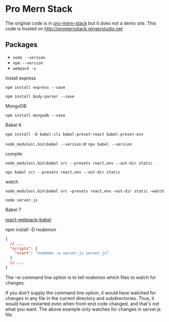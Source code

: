 # Pro Mern Stack

The original code is in [pro-mern-stack](https://github.com/vasansr/pro-mern-stack) but it does not a demo site. This code is hosted on <http://promernstack.gingerstudio.net>

## Packages

- `node --version`
- `npm --version`
- `webpack -v`

Install express

`npm install express --save`

`npm install body-parser --save`

MongoDB

`npm install mongodb --save`

Babel 6

`npm install -D babel-cli babel-preset-react babel-preset-env`

`node_modules\.bin\babel --version` or `npx babel --version`

compile

`node_modules\.bin\babel src --presets react,env --out-dir static`

`npx babel src --presets react,env --out-dir static`

watch

`node_modules\.bin\babel src –presets react,env –out-dir static –watch`

`node server.js`

Babel 7

[react-webpack-babel](https://www.valentinog.com/blog/react-webpack-babel/)

npm install -D nodemon

```json
{
  // ...
  "scripts": {
    "start": "nodemon -w server.js server.js"
  }
  // ...
}
```

The –w command line option is to tell nodemon which files to watch for changes.

If you don't supply the command line option, it would have watched for changes in any file in the current directory and subdirectories. Thus, it would have restarted even when front-end code changed, and that's not what you want. The above example only watches for changes in server.js file.
